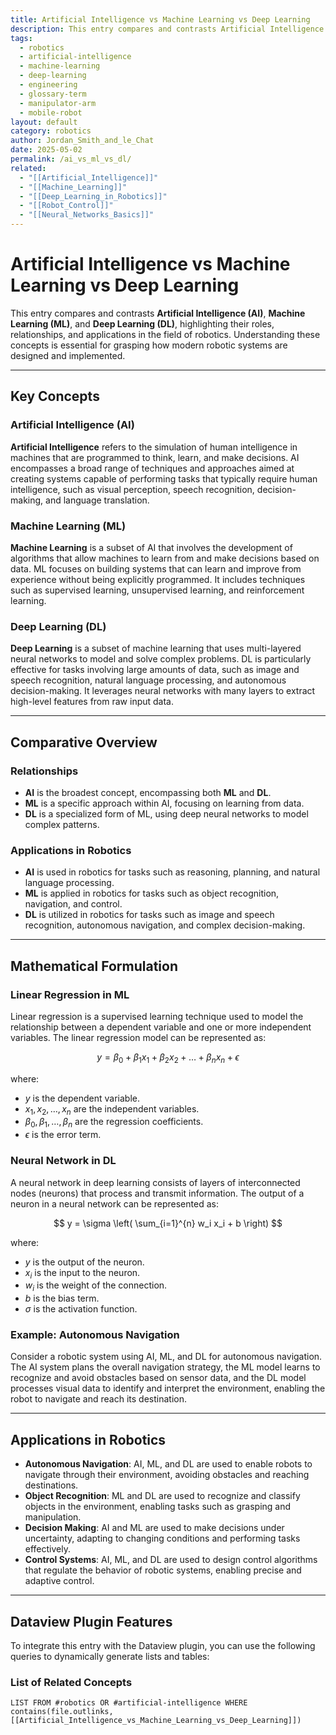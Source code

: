 ```yaml
---
title: Artificial Intelligence vs Machine Learning vs Deep Learning
description: This entry compares and contrasts Artificial Intelligence (AI), Machine Learning (ML), and Deep Learning (DL), highlighting their roles, relationships, and applications in the field of robotics.
tags:
  - robotics
  - artificial-intelligence
  - machine-learning
  - deep-learning
  - engineering
  - glossary-term
  - manipulator-arm
  - mobile-robot
layout: default
category: robotics
author: Jordan_Smith_and_le_Chat
date: 2025-05-02
permalink: /ai_vs_ml_vs_dl/
related:
  - "[[Artificial_Intelligence]]"
  - "[[Machine_Learning]]"
  - "[[Deep_Learning_in_Robotics]]"
  - "[[Robot_Control]]"
  - "[[Neural_Networks_Basics]]"
---
```


# Artificial Intelligence vs Machine Learning vs Deep Learning

This entry compares and contrasts **Artificial Intelligence (AI)**, **Machine Learning (ML)**, and **Deep Learning (DL)**, highlighting their roles, relationships, and applications in the field of robotics. Understanding these concepts is essential for grasping how modern robotic systems are designed and implemented.

---

## Key Concepts

### Artificial Intelligence (AI)

**Artificial Intelligence** refers to the simulation of human intelligence in machines that are programmed to think, learn, and make decisions. AI encompasses a broad range of techniques and approaches aimed at creating systems capable of performing tasks that typically require human intelligence, such as visual perception, speech recognition, decision-making, and language translation.

### Machine Learning (ML)

**Machine Learning** is a subset of AI that involves the development of algorithms that allow machines to learn from and make decisions based on data. ML focuses on building systems that can learn and improve from experience without being explicitly programmed. It includes techniques such as supervised learning, unsupervised learning, and reinforcement learning.

### Deep Learning (DL)

**Deep Learning** is a subset of machine learning that uses multi-layered neural networks to model and solve complex problems. DL is particularly effective for tasks involving large amounts of data, such as image and speech recognition, natural language processing, and autonomous decision-making. It leverages neural networks with many layers to extract high-level features from raw input data.

---

## Comparative Overview

### Relationships

- **AI** is the broadest concept, encompassing both **ML** and **DL**.
- **ML** is a specific approach within AI, focusing on learning from data.
- **DL** is a specialized form of ML, using deep neural networks to model complex patterns.

### Applications in Robotics

- **AI** is used in robotics for tasks such as reasoning, planning, and natural language processing.
- **ML** is applied in robotics for tasks such as object recognition, navigation, and control.
- **DL** is utilized in robotics for tasks such as image and speech recognition, autonomous navigation, and complex decision-making.

---

## Mathematical Formulation

### Linear Regression in ML

Linear regression is a supervised learning technique used to model the relationship between a dependent variable and one or more independent variables. The linear regression model can be represented as:

$$
y = \beta_0 + \beta_1 x_1 + \beta_2 x_2 + \ldots + \beta_n x_n + \epsilon
$$

where:
- $y$ is the dependent variable.
- $x_1, x_2, \ldots, x_n$ are the independent variables.
- $\beta_0, \beta_1, \ldots, \beta_n$ are the regression coefficients.
- $\epsilon$ is the error term.

### Neural Network in DL

A neural network in deep learning consists of layers of interconnected nodes (neurons) that process and transmit information. The output of a neuron in a neural network can be represented as:

$$
y = \sigma \left( \sum_{i=1}^{n} w_i x_i + b \right)
$$

where:
- $y$ is the output of the neuron.
- $x_i$ is the input to the neuron.
- $w_i$ is the weight of the connection.
- $b$ is the bias term.
- $\sigma$ is the activation function.

### Example: Autonomous Navigation

Consider a robotic system using AI, ML, and DL for autonomous navigation. The AI system plans the overall navigation strategy, the ML model learns to recognize and avoid obstacles based on sensor data, and the DL model processes visual data to identify and interpret the environment, enabling the robot to navigate and reach its destination.

---

## Applications in Robotics

- **Autonomous Navigation**: AI, ML, and DL are used to enable robots to navigate through their environment, avoiding obstacles and reaching destinations.
- **Object Recognition**: ML and DL are used to recognize and classify objects in the environment, enabling tasks such as grasping and manipulation.
- **Decision Making**: AI and ML are used to make decisions under uncertainty, adapting to changing conditions and performing tasks effectively.
- **Control Systems**: AI, ML, and DL are used to design control algorithms that regulate the behavior of robotic systems, enabling precise and adaptive control.

---

## Dataview Plugin Features

To integrate this entry with the Dataview plugin, you can use the following queries to dynamically generate lists and tables:

### List of Related Concepts

```dataview
LIST FROM #robotics OR #artificial-intelligence WHERE contains(file.outlinks, [[Artificial_Intelligence_vs_Machine_Learning_vs_Deep_Learning]])
